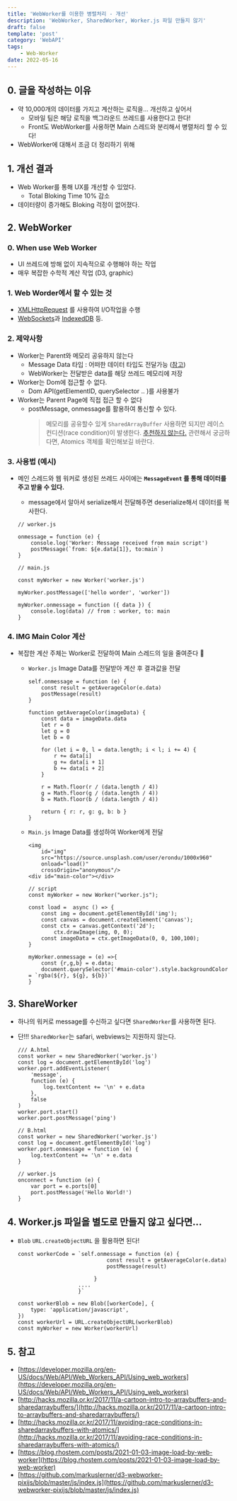 ```yaml
---
title: 'WebWorker를 이용한 병렬처리 - 개선'
description: 'WebWorker, SharedWorker, Worker.js 파일 만들지 않기'
draft: false
template: 'post'
category: 'WebAPI'
tags:
    - Web-Worker
date: 2022-05-16
---
```


## 0. 글을 작성하는 이유

-   약 10,000개의 데이터를 가지고 계산하는 로직을... 개선하고 싶어서
    -   모바일 팀은 해당 로직을 백그라운드 쓰레드를 사용한다고 한다!
    -   Front도 WebWorker를 사용하면 Main 스레드와 분리해서 병렬처리 할 수 있다!
-   WebWorker에 대해서 조금 더 정리하기 위해

## 1. 개선 결과

-   Web Worker를 통해 UX를 개선할 수 있었다.
    -   Total Bloking Time 10% 감소
-   데이터량이 증가해도 Bloking 걱정이 없어졌다.

## 2. WebWorker

### 0. When use Web Worker

-   UI 쓰레드에 방해 없이 지속적으로 수행해야 하는 작업
-   매우 복잡한 수학적 계산 작업 (D3, graphic)

### 1. Web Worder에서 할 수 있는 것

-   [XMLHttpRequest](https://developer.mozilla.org/en-US/nsIXMLHttpRequest) 를 사용하여 I/O작업을 수행
-   [WebSockets](https://developer.mozilla.org/en-US/docs/Web/API/WebSockets_API)과 [IndexedDB](https://developer.mozilla.org/en-US/docs/Web/API/IndexedDB_API) 등.

### 2. 제약사항

-   Worker는 Parent와 메모리 공유하지 않는다
    -   Message Data 타입 : 어떠한 데이터 타입도 전달가능 ([참고](https://developer.mozilla.org/en-US/docs/Web/API/Web_Workers_API/Structured_clone_algorithm))
    -   WebWorker는 전달받은 data를 해당 쓰레드 메모리에 저장
-   Worker는 Dom에 접근할 수 없다.
    -   Dom API(getElementID, querySelector .. )를 사용불가
-   Worker는 Parent Page에 직접 접근 할 수 없다
    -   postMessage, onmessage를 활용하여 통신할 수 있다.
        > 메모리를 공유할수 있게 `SharedArrayBuffer` 사용하면 되지만 레이스 컨디션(race condition)이 발생한다. [추천하지 않는다.](http://hacks.mozilla.or.kr/2017/11/avoiding-race-conditions-in-sharedarraybuffers-with-atomics/) 관련해서 궁금하다면, Atomics 객체를 확인해보길 바란다.

### 3. 사용법 (예시)

-   메인 스레드와 웹 워커로 생성된 쓰레드 사이에는 **`MessageEvent` 를 통해 데이터를 주고 받을 수 있다.**

    -   message에서 알아서 serialize해서 전달해주면 deserialize해서 데이터를 복사한다.

    ```tsx
    // worker.js

    onmessage = function (e) {
        console.log('Worker: Message received from main script')
        postMessage(`from: ${e.data[1]}, to:main`)
    }

    // main.js

    const myWorker = new Worker('worker.js')

    myWorker.postMessage(['hello worder', 'worker'])

    myWorker.onmessage = function ({ data }) {
        console.log(data) // from : worker, to: main
    }
    ```

### 4. IMG Main Color 계산

-   복잡한 계산 주체는 Worker로 전달하여 Main 스레드의 일을 줄여준다 🙂

    -   `Worker.js` Image Data를 전달받아 계산 후 결과값을 전달

        ```tsx
        self.onmessage = function (e) {
            const result = getAverageColor(e.data)
            postMessage(result)
        }

        function getAverageColor(imageData) {
            const data = imageData.data
            let r = 0
            let g = 0
            let b = 0

            for (let i = 0, l = data.length; i < l; i += 4) {
                r += data[i]
                g += data[i + 1]
                b += data[i + 2]
            }

            r = Math.floor(r / (data.length / 4))
            g = Math.floor(g / (data.length / 4))
            b = Math.floor(b / (data.length / 4))

            return { r: r, g: g, b: b }
        }
        ```

    -   `Main.js` Image Data를 생성하여 Worker에게 전달

        ```tsx
        <img
        	id="img"
        	src="https://source.unsplash.com/user/erondu/1000x960"
        	onload="load()"
        	crossOrigin="anonymous"/>
        <div id="main-color"></div>

        // script
        const myWorker = new Worker("worker.js");

        const load =  async () => {
            const img = document.getElementById('img');
            const canvas = document.createElement('canvas');
            const ctx = canvas.getContext('2d');
        		ctx.drawImage(img, 0, 0);
            const imageData = ctx.getImageData(0, 0, 100,100);
        }

        myWorker.onmessage = (e) =>{
            const {r,g,b} = e.data;
            document.querySelector('#main-color').style.backgroundColor = `rgba(${r}, ${g}, ${b})`
        }

        ```

## 3. ShareWorker

-   하나의 워커로 message를 수신하고 싶다면 `SharedWorker`를 사용하면 된다.
-   단!!! `SharedWorker`는 safari, webviews는 지원하지 않는다.

    ```tsx
    /// A.html
    const worker = new SharedWorker('worker.js')
    const log = document.getElementById('log')
    worker.port.addEventListener(
        'message',
        function (e) {
            log.textContent += '\n' + e.data
        },
        false
    )
    worker.port.start()
    worker.port.postMessage('ping')

    // B.html
    const worker = new SharedWorker('worker.js')
    const log = document.getElementById('log')
    worker.port.onmessage = function (e) {
        log.textContent += '\n' + e.data
    }

    // worker.js
    onconnect = function (e) {
        var port = e.ports[0]
        port.postMessage('Hello World!')
    }
    ```

## 4. Worker.js 파일을 별도로 만들지 않고 싶다면...

-   `Blob` `URL.createObjectURL` 을 활용하면 된다!

    ```tsx
    const workerCode = `self.onmessage = function (e) {
                                const result = getAverageColor(e.data)
                                postMessage(result)
                        
                            }
                       .... 
                       }`

    const workerBlob = new Blob([workerCode], {
        type: 'application/javascript',
    })
    const workerUrl = URL.createObjectURL(workerBlob)
    const myWorker = new Worker(workerUrl)
    ```

## 5. 참고

-   [https://developer.mozilla.org/en-US/docs/Web/API/Web_Workers_API/Using_web_workers](https://developer.mozilla.org/en-US/docs/Web/API/Web_Workers_API/Using_web_workers)
-   [http://hacks.mozilla.or.kr/2017/11/a-cartoon-intro-to-arraybuffers-and-sharedarraybuffers/](http://hacks.mozilla.or.kr/2017/11/a-cartoon-intro-to-arraybuffers-and-sharedarraybuffers/)
-   [http://hacks.mozilla.or.kr/2017/11/avoiding-race-conditions-in-sharedarraybuffers-with-atomics/](http://hacks.mozilla.or.kr/2017/11/avoiding-race-conditions-in-sharedarraybuffers-with-atomics/)
-   [https://blog.rhostem.com/posts/2021-01-03-image-load-by-web-worker](https://blog.rhostem.com/posts/2021-01-03-image-load-by-web-worker)
-   [https://github.com/markuslerner/d3-webworker-pixijs/blob/master/js/index.js](https://github.com/markuslerner/d3-webworker-pixijs/blob/master/js/index.js)
